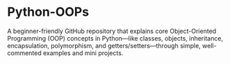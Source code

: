 # Python-OOPs
A beginner-friendly GitHub repository that explains core Object-Oriented Programming (OOP) concepts in Python—like classes, objects, inheritance, encapsulation, polymorphism, and getters/setters—through simple, well-commented examples and mini projects.
